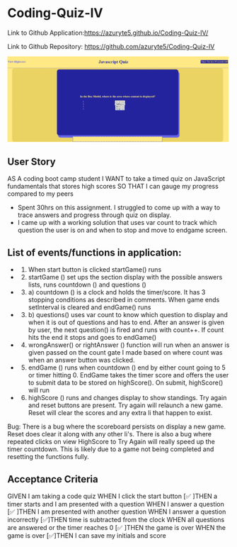 # Coding-Quiz-IV
Link to Github Application:https://azuryte5.github.io/Coding-Quiz-IV/

Link to Github Repository: https://github.com/azuryte5/Coding-Quiz-IV

<img src="assets/images/Screenshot-4.png" alt="image of question 1 from quiz" width="500" style="max-width: 100%;">

## User Story
AS A coding boot camp student
I WANT to take a timed quiz on JavaScript fundamentals that stores high scores
SO THAT I can gauge my progress compared to my peers
* Spent 30hrs on this assignment. I struggled to come up with a way to trace answers and progress through quiz on display.
* I came up with a working solution that uses var count to track which question the user is on and when to stop and move to endgame screen.

## List of events/functions in application:

* 1) When start button is clicked startGame() runs

* 2) startGame () set ups the section display with the possible answers lists, runs countdown () and questions ()

* 3) a) countdown () is a clock and holds the timer/score. It has 3 stopping conditions as described in comments. When game ends setInterval is cleared and endGame() runs

* 3) b) questions() uses var count to know which question to display and when it is out of questions and has to end. After an answer is given by user, the next question() is fired and runs with count++. If count hits the end it stops and goes to endGame()

* 4) wrongAnswer() or rightAnswer () function will run when an answer is given passed on the count gate I made based on where count was when an answer button was clicked.

* 5) endGame () runs when countdown () end by either count going to 5 or timer hitting 0. EndGame takes the timer score and offers the user to submit data to be stored on highScore(). On submit, highScore() will run

* 6) highScore () runs and changes display to show standings. Try again and reset buttons are present. Try again will relaunch a new game. Reset will clear the scores and any extra li that happen to exist.

Bug:  There is a bug where the scoreboard persists on display a new game. Reset does clear it along with any other li's. There is also a bug where repeated clicks on  view HighScore to Try Again will really speed up the timer countdown. This is likely due to a game not being completed and resetting the functions fully. 

## Acceptance Criteria
GIVEN I am taking a code quiz
WHEN I click the start button
[✅ ]THEN a timer starts and I am presented with a question
WHEN I answer a question
[✅ ]THEN I am presented with another question
WHEN I answer a question incorrectly
[✅]THEN time is subtracted from the clock
WHEN all questions are answered or the timer reaches 0
[✅ ]THEN the game is over
WHEN the game is over
[✅]THEN I can save my initials and score

